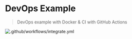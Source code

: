 # DevOps Example

> DevOps example with Docker & CI with GitHub Actions

![.github/workflows/integrate.yml](https://github.com/a7med-mahmoud/devops-example/workflows/.github/workflows/integrate.yml/badge.svg?branch=main)
